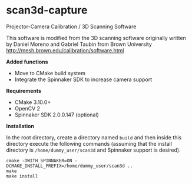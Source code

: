 # scan3d-capture
Projector-Camera Calibration / 3D Scanning Software

This software is modified from the 3D scanning software originally written by Daniel Moreno and Gabriel Taubin from Brown University http://mesh.brown.edu/calibration/software.html

**Added functions**

- Move to CMake build system
- Integrate the Spinnaker SDK to increase camera support

**Requirements**

- CMake 3.10.0+
- OpenCV 2
- Spinnaker SDK 2.0.0.147 (optional)

**Installation**

In the root directory, create a directory named `build` and then inside this directory execute the following commands (assuming that the install directory is `/home/dummy_user/scan3d` and Spinnaker support is desired).

```
cmake -DWITH_SPINNAKER=ON -DCMAKE_INSTALL_PREFIX=/home/dummy_user/scan3d ..
make
make install
```
